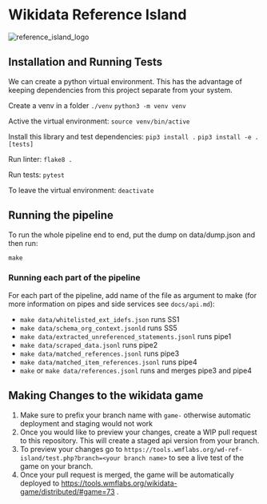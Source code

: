 # Wikidata Reference Island
![reference_island_logo](https://upload.wikimedia.org/wikipedia/commons/thumb/f/f8/Treasure_map.png/120px-Treasure_map.png)
## Installation and Running Tests
We can create a python virtual environment.
This has the advantage of keeping dependencies from this project separate from your system.

Create a venv in a folder `./venv`
`python3 -m venv venv`

Active the virtual environment:
`source venv/bin/active`

Install this library and test dependencies:
`pip3 install .`
`pip3 install -e .[tests]`

Run linter:
`flake8 .`

Run tests:
`pytest`

To leave the virtual environment:
`deactivate`

## Running the pipeline
To run the whole pipeline end to end, put the dump on data/dump.json and then run:

`make`

### Running each part of the pipeline
For each part of the pipeline, add name of the file as argument to make (for more information on pipes and side services see `docs/api.md`):
 - `make data/whitelisted_ext_idefs.json` runs SS1
 - `make data/schema_org_context.jsonld` runs SS5
 - `make data/extracted_unreferenced_statements.jsonl` runs pipe1
 - `make data/scraped_data.jsonl` runs pipe2
 - `make data/matched_references.jsonl` runs pipe3
 - `make data/matched_item_references.jsonl` runs pipe4
 - `make` or `make data/references.jsonl` runs and merges pipe3 and pipe4


 ## Making Changes to the wikidata game

1. Make sure to prefix your branch name with `game-` otherwise automatic deployment and staging would not work
1. Once you would like to preview your changes, create a WIP pull request to this repository. This will create a staged api version from your branch.
1. To preview your changes go to `https://tools.wmflabs.org/wd-ref-island/test.php?branch=<your branch name>` to see a live test of the game on your branch.
1. Once your pull request is merged, the game will be automatically deployed to https://tools.wmflabs.org/wikidata-game/distributed/#game=73 .
